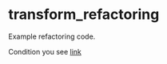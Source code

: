 # transform_refactoring
Example refactoring code.

Condition you see [link](https://github.com/netology-code/map-homeworks/tree/main/04)
